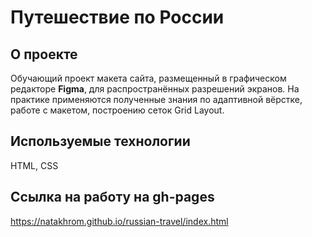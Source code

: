 # Путешествие по России
## О проекте
Обучающий проект макета сайта, размещенный в графическом редакторе **Figma**, для распространённых разрешений экранов.  На практике применяются полученные знания по адаптивной вёрстке, работе с макетом, построению сеток Grid Layout.
## Используемые технологии
HTML, CSS
## Ссылка на работу на gh-pages
https://natakhrom.github.io/russian-travel/index.html
